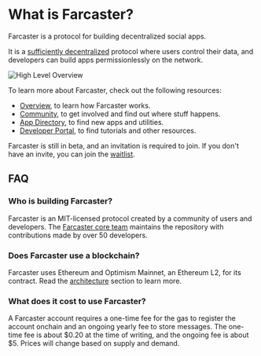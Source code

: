 # What is Farcaster?

Farcaster is a protocol for building decentralized social apps.

It is
a [sufficiently decentralized](https://www.varunsrinivasan.com/2022/01/11/sufficient-decentralization-for-social-networks)
protocol where users control their data, and developers can build apps permissionlessly on the network.

![High Level Overview](/assets/high-level.png)

To learn more about Farcaster, check out the following resources:

- [Overview](), to learn how Farcaster works.
- [Community](), to get involved and find out where stuff happens.
- [App Directory](https://www.farcaster.xyz/apps), to find new apps and utilities.
- [Developer Portal](https://www.farcaster.xyz/devs), to find tutorials and other resources.

Farcaster is still in beta, and an invitation is required to join. If you don't have an invite, you can join
the [waitlist](https://app.deform.cc/form/5ccff9d9-9435-42da-bf0f-507e13cd0597/).

## FAQ

### Who is building Farcaster?

Farcaster is an MIT-licensed protocol created by a community of users and developers.
The [Farcaster core team](https://github.com/orgs/farcasterxyz/people) maintains the repository with contributions made
by over 50 developers.

### Does Farcaster use a blockchain?

Farcaster uses Ethereum and Optimism Mainnet, an Ethereum L2, for its contract. Read
the [architecture]() section to learn more.

### What does it cost to use Farcaster?

A Farcaster account requires a one-time fee for the gas to register the account onchain and an ongoing yearly fee to
store messages. The one-time fee is about $0.20 at the time of writing, and the ongoing fee is about $5. Prices will
change based on supply and demand. 
